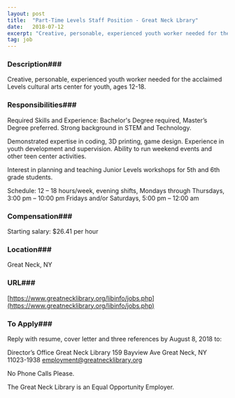 ```yaml
---
layout: post
title:  "Part-Time Levels Staff Position - Great Neck Lbrary"
date:   2018-07-12
excerpt: "Creative, personable, experienced youth worker needed for the acclaimed Levels cultural arts center for youth, ages 12-18."
tag: job
---
```


### Description###

Creative, personable, experienced youth worker needed for the acclaimed Levels cultural arts center for youth, ages 12-18.


### Responsibilities###

Required Skills and Experience: Bachelor's Degree required, Master’s Degree preferred.
Strong background in STEM and Technology.

Demonstrated expertise in coding, 3D printing, game design. 
Experience in youth development and supervision.
Ability to run weekend events and other teen center activities.

Interest in planning and teaching Junior Levels workshops for
5th and 6th grade students.

Schedule:
12 – 18 hours/week, evening shifts,
Mondays through Thursdays, 3:00 pm – 10:00 pm
Fridays and/or Saturdays, 5:00 pm – 12:00 am






### Compensation###

Starting salary: $26.41 per hour


### Location###

Great Neck, NY


### URL###

[https://www.greatnecklibrary.org/libinfo/jobs.php](https://www.greatnecklibrary.org/libinfo/jobs.php)

### To Apply###

Reply with resume, cover letter and three references by
August 8, 2018 to:

Director’s Office
Great Neck Library
159 Bayview Ave
Great Neck, NY  11023-1938
employment@greatnecklibrary.org

No Phone Calls Please.

The Great Neck Library is an Equal Opportunity Employer.






